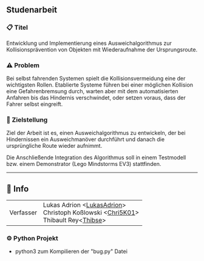 ## Studenarbeit

### :clipboard: Titel
Entwicklung und Implementierung eines Ausweichalgorithmus zur Kollisionsprävention von Objekten mit Wiederaufnahme der Ursprungsroute.

### :warning: Problem
Bei selbst fahrenden Systemen spielt die Kollisionsvermeidung eine der wichtigsten Rollen. Etablierte Systeme führen bei einer möglichen Kollision eine Gefahrenbremsung durch, warten aber mit dem automatisierten Anfahren bis das Hindernis verschwindet, oder setzen voraus, dass der Fahrer selbst eingreift.

### :dart: Zielstellung
Ziel der Arbeit ist es, einen Ausweichalgorithmus zu entwickeln, der bei Hindernissen ein Ausweichmanöver durchführt und danach die ursprüngliche Route wieder aufnimmt.

Die Anschließende Integration des Algorithmus soll in einem Testmodell bzw. einem Demonstrator (Lego Mindstorms EV3) stattfinden.

---

## :busts_in_silhouette: Info

|||
|---|---|
|Verfasser| Lukas Adrion <[LukasAdrion](https://github.com/LukasAdrion)> <br/> Christoph Koßlowski <[Chri5K01](https://github.com/Chri5K0)><br/> Thibault Rey<[Thibse](https://github.com/Thibse)> |

### :gear: Python Projekt

- python3 zum Kompilieren der "bug.py" Datei

